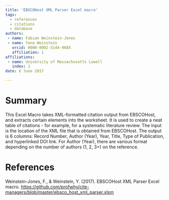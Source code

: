```yaml
---
title: 'EBSCOHost XML Parser Excel macro'
tags:
  - references
  - citations
  - database
authors:
 - name: Fabian Weinstein-Jones
 - name: Yana Weinstein
   orcid: 0000-0002-5144-968X
   affiliation: 1
affiliations:
 - name: University of Massachusetts Lowell
   index: 1
date: 6 June 2017

---
```


# Summary

This Excel Macro takes XML-formatted citation output from EBSCOHost, and extracts certain elements into the worksheet. It is used to create a neat table of citations - for example, for a systematic literature review. The input is the location of the XML file that is obtained from EBSCOHost. The output is 6 columns: Record Number, Author (Year), Year, Title, Type of Publication, and hyperlinked DOI link. For Author (Year), there are various format depending on the number of authors (1, 2, 3+) on the reference.


# References

Weinstein-Jones, F., & Weinstein, Y. (2017). EBSCOHost XML Parser Excel macro. https://github.com/profwhy/cite-managers/blob/master/ebsco_host_xml_parser.xlsm
